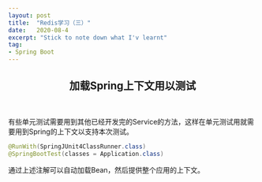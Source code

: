 ```yaml
---
layout: post
title:  "Redis学习（三）"
date:   2020-08-4
excerpt: "Stick to note down what I'v learnt"
tag:
- Spring Boot
---
```


<center><H2><b>加载Spring上下文用以测试</b></H2></center><br>

有些单元测试需要用到其他已经开发完的Service的方法，这样在单元测试用就需要用到Spring的上下文以支持本次测试。

```java
@RunWith(SpringJUnit4ClassRunner.class)
@SpringBootTest(classes = Application.class)
```

通过上述注解可以自动加载Bean，然后提供整个应用的上下文。